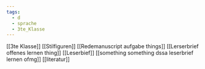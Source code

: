 ```yaml
---
tags:
  - d
  - sprache
  - 3te_Klasse
---
```

[[3te Klasse]]
[[Stilfiguren]]
[[Redemanuscript aufgabe things]]
[[Lerserbrief offenes lernen thing]]
[[Leserbief]]
[[something something dssa leserbrief lernen ofmg]]
[[literatur]]